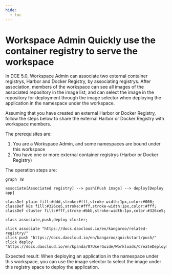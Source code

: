 ```yaml
---
hide:
  - toc
---
```


# Workspace Admin Quickly use the container registry to serve the workspace

In DCE 5.0, Workspace Admin can associate two external container registrys, Harbor and Docker Registry, by associating registrys. After association, members of the workspace can see all images of the associated repository in the image list, and can select the image in the repository for deployment through the image selector when deploying the application in the namespace under the workspace.

Assuming that you have created an external Harbor or Docker Registry, follow the steps below to share the external Harbor or Docker Registry with workspace members.

The prerequisites are:

1. You are a Workspace Admin, and some namespaces are bound under this workspace
2. You have one or more external container registrys (Harbor or Docker Registry)

The operation steps are:

```mermaid
graph TB

associate[Associated registry] --> push[Push image] --> deploy[Deploy app]

classDef plain fill:#ddd,stroke:#fff,stroke-width:1px,color:#000;
classDef k8s fill:#326ce5,stroke:#fff,stroke-width:1px,color:#fff;
classDef cluster fill:#fff,stroke:#bbb,stroke-width:1px,color:#326ce5;

class associate,push,deploy cluster;

click associate "https://docs.daocloud.io/en/kangaroo/related-registry/"
click push "https://docs.daocloud.io/en/kangaroo/quickstart/push/"
click deploy "https://docs.daocloud.io/en/kpanda/07UserGuide/Workloads/CreateDeploymentByImage/"
```

Expected result: When deploying an application in the namespace under this workspace, you can use the image selector to select the image under this registry space to deploy the application.



